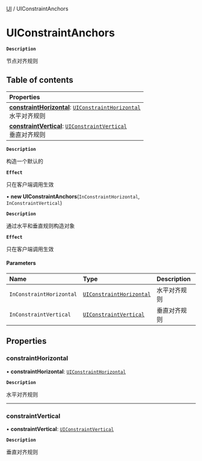 [UI](../modules/UI.UI.md) / UIConstraintAnchors

# UIConstraintAnchors <Badge type="tip" text="Class" />

**`Description`**

节点对齐规则

## Table of contents

| Properties                                                                                                                                                            |
| :-------------------------------------------------------------------------------------------------------------------------------------------------------------------- |
| **[constraintHorizontal](UI.UI.UIConstraintAnchors.md#constrainthorizontal)**: [`UIConstraintHorizontal`](../enums/UI.UI.UIConstraintHorizontal.md) <br> 水平对齐规则 |
| **[constraintVertical](UI.UI.UIConstraintAnchors.md#constraintvertical)**: [`UIConstraintVertical`](../enums/UI.UI.UIConstraintVertical.md) <br> 垂直对齐规则         |

**`Description`**

构造一个默认的

**`Effect`**

只在客户端调用生效

• **new UIConstraintAnchors**(`InConstraintHorizontal`, `InConstraintVertical`)

**`Description`**

通过水平和垂直规则构造对象

**`Effect`**

只在客户端调用生效

#### Parameters

| Name                     | Type                                                                 | Description  |
| :----------------------- | :------------------------------------------------------------------- | :----------- |
| `InConstraintHorizontal` | [`UIConstraintHorizontal`](../enums/UI.UI.UIConstraintHorizontal.md) | 水平对齐规则 |
| `InConstraintVertical`   | [`UIConstraintVertical`](../enums/UI.UI.UIConstraintVertical.md)     | 垂直对齐规则 |

## Properties

### constraintHorizontal

• **constraintHorizontal**: [`UIConstraintHorizontal`](../enums/UI.UI.UIConstraintHorizontal.md)

**`Description`**

水平对齐规则

---

### constraintVertical

• **constraintVertical**: [`UIConstraintVertical`](../enums/UI.UI.UIConstraintVertical.md)

**`Description`**

垂直对齐规则
